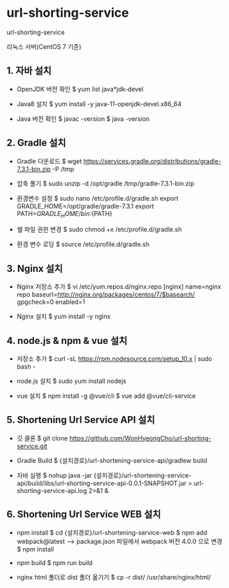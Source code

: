 # url-shorting-service
url-shorting-service

리눅스 서버(CentOS 7 기준)

## 1. 자바 설치

- OpenJDK 버전 확인
$ yum list java*jdk-devel

- Java8 설치
$ yum install -y java-11-openjdk-devel.x86_64

- Java 버전 확인
$ javac -version
$ java -version

## 2. Gradle 설치

- Gradle 다운로드
$ wget https://services.gradle.org/distributions/gradle-7.3.1-bin.zip -P /tmp

- 압축 풀기
$ sudo unzip -d /opt/gradle /tmp/gradle-7.3.1-bin.zip

- 환경변수 설정
$ sudo nano /etc/profile.d/gradle.sh
export GRADLE_HOME=/opt/gradle/gradle-7.3.1
export PATH=${GRADLE_HOME}/bin:${PATH}

- 쉘 파일 권한 변경
$ sudo chmod +x /etc/profile.d/gradle.sh

- 환경 변수 로딩
$ source /etc/profile.d/gradle.sh

## 3. Nginx 설치

- Nginx 저장소 추가
$ vi /etc/yum.repos.d/nginx.repo
[nginx]
name=nginx repo
baseurl=http://nginx.org/packages/centos/7/$basearch/
gpgcheck=0
enabled=1

- Nginx 설치
$ yum install -y nginx

## 4. node.js & npm & vue 설치

- 저장소 추가
$ curl -sL https://rpm.nodesource.com/setup_10.x | sudo bash -

- node.js 설치
$ sudo yum install nodejs

- vue 설치
$ npm install -g @vue/cli
$ vue add @vue/cli-service

## 5. Shortening Url Service API 설치

- 깃 클론
$ git clone https://github.com/WonHyeongCho/url-shorting-service.git

- Gradle Build
$ {설치경로}/url-shortening-service-api/gradlew build

- 자바 실행
$ nohup java -jar {설치경로}/url-shortening-service-api/build/libs/url-shorting-service-api-0.0.1-SNAPSHOT.jar > url-shorting-service-api.log 2>&1 &

## 6. Shortening Url Service WEB 설치

- npm install
$ cd {설치경로}/url-shortening-service-web
$ npm add webpack@latest --> package.json 파일에서 webpack 버전 4.0.0 으로 변경
$ npm install

- npm build
$ npm run build

- nginx html 폴더로 dist 폴더 옮기기
$ cp -r dist/ /usr/share/nginx/html/
